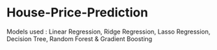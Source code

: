 # House-Price-Prediction
Models used : Linear Regression, Ridge Regression, Lasso Regression, Decision Tree, Random Forest &amp; Gradient Boosting
